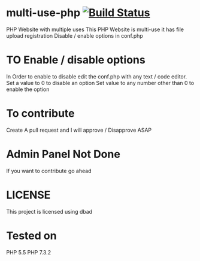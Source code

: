 # multi-use-php [![Build Status](https://travis-ci.org/dwyl/esta.svg?branch=master)](https://travis-ci.org/dwyl/esta)
PHP Website with multiple uses
This PHP Website is multi-use it has file upload registration Disable / enable options in conf.php
# TO Enable / disable options
In Order to enable to disable edit the conf.php with any text / code editor.
Set a value to 0 to disable an option
Set value to any number other than 0 to enable the option
# To contribute
Create A pull request and I will approve / Disapprove ASAP
# Admin Panel Not Done
If you want to contribute go ahead
# LICENSE
This project is licensed using dbad
# Tested on
PHP 5.5
PHP 7.3.2